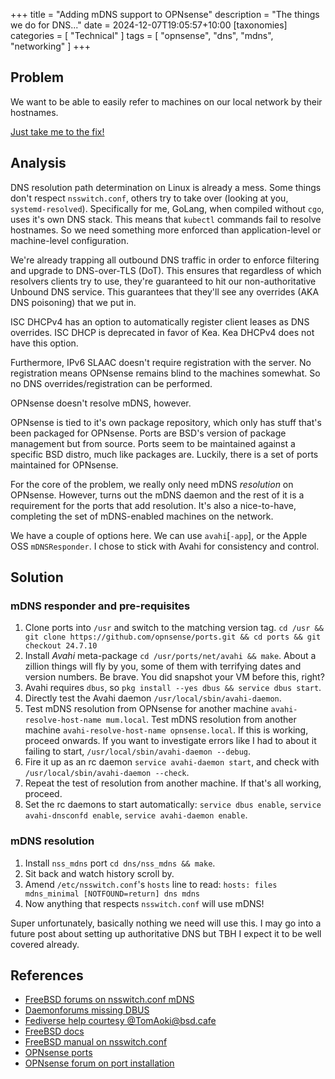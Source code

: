 +++
title = "Adding mDNS support to OPNsense"
description = "The things we do for DNS..."
date = 2024-12-07T19:05:57+10:00
[taxonomies]
categories = [ "Technical" ]
tags = [ "opnsense", "dns", "mdns", "networking" ]
+++

## Problem

We want to be able to easily refer to machines on our local network by their hostnames.

[Just take me to the fix!](#solution)

## Analysis

DNS resolution path determination on Linux is already a mess.
Some things don't respect `nsswitch.conf`, others try to take over (looking at you, `systemd-resolved`).
Specifically for me, GoLang, when compiled without `cgo`, uses it's own DNS stack.
This means that `kubectl` commands fail to resolve hostnames.
So we need something more enforced than application-level or machine-level configuration.

We're already trapping all outbound DNS traffic in order to enforce filtering and upgrade to DNS-over-TLS (DoT).
This ensures that regardless of which resolvers clients try to use, they're guaranteed to hit our non-authoritative Unbound DNS service.
This guarantees that they'll see any overrides (AKA DNS poisoning) that we put in.

ISC DHCPv4 has an option to automatically register client leases as DNS overrides.
ISC DHCP is deprecated in favor of Kea.
Kea DHCPv4 does not have this option.

Furthermore, IPv6 SLAAC doesn't require registration with the server.
No registration means OPNsense remains blind to the machines somewhat.
So no DNS overrides/registration can be performed.

OPNsense doesn't resolve mDNS, however.

OPNsense is tied to it's own package repository, which only has stuff that's been packaged for OPNsense.
Ports are BSD's version of package management but from source.
Ports seem to be maintained against a specific BSD distro, much like packages are.
Luckily, there is a set of ports maintained for OPNsense.

For the core of the problem, we really only need mDNS *resolution* on OPNsense.
However, turns out the mDNS daemon and the rest of it is a requirement for the ports that add resolution.
It's also a nice-to-have, completing the set of mDNS-enabled machines on the network.

We have a couple of options here.
We can use `avahi`[`-app`], or the Apple OSS `mDNSResponder`.
I chose to stick with Avahi for consistency and control.

## Solution

### mDNS responder and pre-requisites

<!--
1. Set up system-level Make config.
   `cd /usr && git clone https://github.com/opnsense/tools.git && cd tools && git checkout 24.7.10 && ln -s /usr/tools/config/24.7/make.conf /etc/make.conf`
   There's probably a more idomatic solution for this, come let me know at one of my contact points - they're on the homepage.
-->

1. Clone ports into `/usr` and switch to the matching version tag.
   `cd /usr && git clone https://github.com/opnsense/ports.git && cd ports && git checkout 24.7.10`
1. Install _Avahi_ meta-package `cd /usr/ports/net/avahi && make`.
   About a zillion things will fly by you, some of them with terrifying dates and version numbers.
   Be brave.
   You did snapshot your VM before this, right?
1. Avahi requires `dbus`, so `pkg install --yes dbus && service dbus start`.
1. Directly test the Avahi daemon `/usr/local/sbin/avahi-daemon`.
1. Test mDNS resolution from OPNsense for another machine `avahi-resolve-host-name mum.local`.
   Test mDNS resolution from another machine `avahi-resolve-host-name opnsense.local`.
   If this is working, proceed onwards.
   If you want to investigate errors like I had to about it failing to start, `/usr/local/sbin/avahi-daemon --debug`.
1. Fire it up as an rc daemon `service avahi-daemon start`, and check with `/usr/local/sbin/avahi-daemon --check`.
1. Repeat the test of resolution from another machine.
   If that's all working, proceed.
1. Set the rc daemons to start automatically: `service dbus enable`, `service avahi-dnsconfd enable`, `service avahi-daemon enable`.

### mDNS resolution

1. Install `nss_mdns` port `cd dns/nss_mdns && make`.
1. Sit back and watch history scroll by.
1. Amend `/etc/nsswitch.conf`'s `hosts` line to read:
   `hosts: files mdns_minimal [NOTFOUND=return] dns mdns`
1. Now anything that respects `nsswitch.conf` will use mDNS!

Super unfortunately, basically nothing we need will use this.
I may go into a future post about setting up authoritative DNS but TBH I expect it to be well covered already.

## References

- [FreeBSD forums on nsswitch.conf mDNS](https://forums.freebsd.org/threads/what-are-appropriate-settings-for-etc-nsswitch-conf-and-mdns.58413/)
- [Daemonforums missing DBUS](https://daemonforums.org/showthread.php?t=5502)
- [Fediverse help courtesy @TomAoki@bsd.cafe](https://mastodon.bsd.cafe/@TomAoki/113606025862058548)
- [FreeBSD docs](https://docs.freebsd.org/en/books/handbook/config/#configtuning-rcd)
- [FreeBSD manual on nsswitch.conf](https://man.freebsd.org/cgi/man.cgi?query=nsswitch.conf&apropos=0&sektion=5&manpath=FreeBSD+14.1-RELEASE&arch=default&format=html)
- [OPNsense ports](https://github.com/opnsense/ports)
- [OPNsense forum on port installation](https://forum.opnsense.org/index.php?topic=2004)
